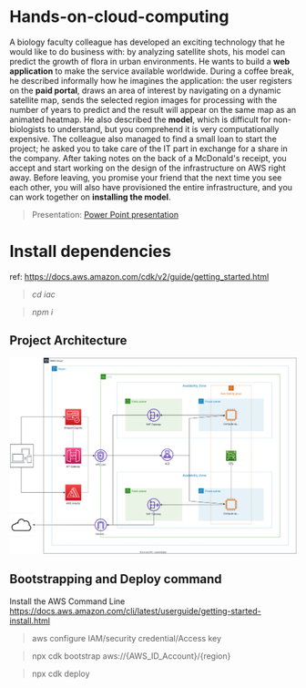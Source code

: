 # Hands-on-cloud-computing
A biology faculty colleague has developed an exciting technology that he would like to do business with: by analyzing satellite shots, his model can predict the growth of flora in urban environments. 
He wants to build a **web application** to make the service available worldwide. 
During a coffee break, he described informally how he imagines the application: the user registers on the **paid portal**, draws an area of interest by navigating on a dynamic satellite map, sends the selected region images for
processing with the number of years to predict and the result will appear on the same map as an
animated heatmap.
He also described the **model**, which is difficult for non-biologists to understand, but you comprehend it is very computationally expensive.
The colleague also managed to find a small loan to start the project; he asked you to take care of the IT part in exchange for a share in the company. 
After taking notes on the back of a McDonald's receipt, you accept and start working on the design of the infrastructure on AWS right away. 
Before leaving, you promise your friend that the next time you see each other,  you will also have provisioned the entire infrastructure, and you can work together on **installing the model**.

> Presentation: [Power Point presentation](https://studentiunimol-my.sharepoint.com/:p:/g/personal/a_daguanno1_studenti_unimol_it/EfKKF5JiaTRBp3Hb56VH0y4BK_rMI-KdQU-43manwEsKPw?e=XgUU45)


# Install dependencies
ref: https://docs.aws.amazon.com/cdk/v2/guide/getting_started.html

> *cd iac* 

> *npm i*
## Project Architecture
![Architecture](architectureH.svg)

## Bootstrapping and Deploy command
Install the AWS Command Line https://docs.aws.amazon.com/cli/latest/userguide/getting-started-install.html

> aws configure 
IAM/security credential/Access key 

> npx cdk bootstrap aws://{AWS_ID_Account}/{region}

> npx cdk deploy
